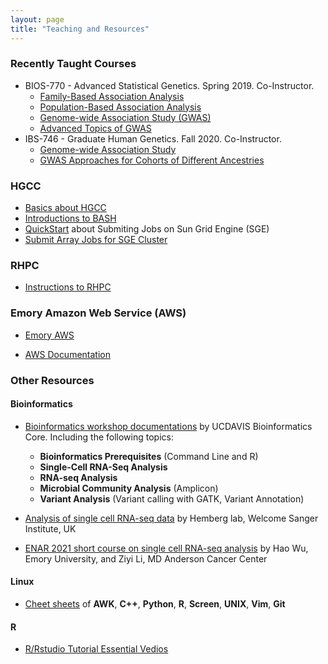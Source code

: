 ```yaml
---
layout: page
title: "Teaching and Resources"
---
```


### Recently Taught Courses

* BIOS-770 - Advanced Statistical Genetics. Spring 2019. Co-Instructor.
	* <a href="../assets/CourseSlides/BiostatStatisticalGenetics/Lecture_5_FamilyAssoc.pdf">Family-Based Association Analysis</a> 
	* <a href="../assets/CourseSlides/BiostatStatisticalGenetics/Lecture_6_PopAssoc.pdf">Population-Based Association Analysis</a>  
	* <a href="../assets/CourseSlides/BiostatStatisticalGenetics/Lecture_7_GWAS.pdf">Genome-wide Association Study (GWAS)</a> 
	* <a href="../assets/CourseSlides/BiostatStatisticalGenetics/Lecture_8_GWASAdvTopics.pdf">Advanced Topics of GWAS</a>  
* IBS-746 - Graduate Human Genetics. Fall 2020. Co-Instructor. 
	* <a href="../assets/CourseSlides/GraduateHumanGenetics/IBS746_Yang_association_2020_1.pdf">Genome-wide Association Study</a>
	* <a href="../assets/CourseSlides/GraduateHumanGenetics/IBS746_Yang_association_2020_2.pdf">GWAS Approaches for Cohorts of Different Ancestries</a> 


### HGCC

* <a href="../assets/ComputationSlides/HGCC.pdf">Basics about HGCC</a>
* <a href="../assets/ComputationSlides/BASH.pdf">Introductions to BASH</a>
* [QuickStart](http://star.mit.edu/cluster/docs/0.92rc2/guides/sge.html) about Submiting Jobs on Sun Grid Engine (SGE)
*  <a href="../assets/ComputationSlides/ArrayJob.pdf" target="_self"> Submit Array Jobs for SGE Cluster</a>


### RHPC

* <a href="../assets/ComputationSlides/RSPH_HPC_StartGuide_Yang.html" target="_self"> Instructions to RHPC</a>


### Emory Amazon Web Service (AWS)

* [Emory AWS](https://aws.emory.edu/)

* [AWS Documentation](https://docs.aws.amazon.com/index.html)


### Other Resources

#### Bioinformatics

* [Bioinformatics workshop documentations](https://ucdavis-bioinformatics-training.github.io/) by UCDAVIS Bioinformatics Core. Including the following topics: 
	* **Bioinformatics Prerequisites** (Command Line and R)
	* **Single-Cell RNA-Seq Analysis**	
	* **RNA-seq Analysis**
	* **Microbial Community Analysis** (Amplicon)
	* **Variant Analysis** (Variant calling with GATK, Variant Annotation)

* [Analysis of single cell RNA-seq data](https://scrnaseq-course.cog.sanger.ac.uk/website/index.html) by Hemberg lab, Welcome Sanger Institute, UK

* [ENAR 2021 short course on single cell RNA-seq analysis](https://www.haowulab.org/teaching/ENAR2021/scRNAseq.html) by Hao Wu, Emory University, and Ziyi Li, MD Anderson Cancer Center

#### Linux
* [Cheet sheets](https://infoplatter.wordpress.com/2014/04/06/bioinformaticians-pocket-reference/) of **AWK**, **C++**, **Python**, **R**, **Screen**, **UNIX**, **Vim**, **Git**

#### R
* [R/Rstudio Tutorial Essential Vedios](https://resources.rstudio.com/)